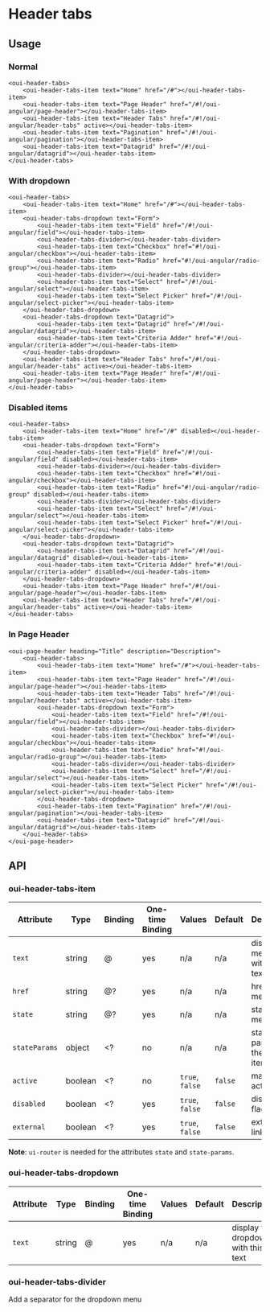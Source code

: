 # Header tabs

<component-status cx-design="complete" ux="rc"></component-status>

## Usage

### Normal

```html:preview
<oui-header-tabs>
    <oui-header-tabs-item text="Home" href="/#"></oui-header-tabs-item>
    <oui-header-tabs-item text="Page Header" href="/#!/oui-angular/page-header"></oui-header-tabs-item>
    <oui-header-tabs-item text="Header Tabs" href="/#!/oui-angular/header-tabs" active></oui-header-tabs-item>
    <oui-header-tabs-item text="Pagination" href="/#!/oui-angular/pagination"></oui-header-tabs-item>
    <oui-header-tabs-item text="Datagrid" href="/#!/oui-angular/datagrid"></oui-header-tabs-item>
</oui-header-tabs>
```

### With dropdown
```html:preview
<oui-header-tabs>
    <oui-header-tabs-item text="Home" href="/#"></oui-header-tabs-item>
    <oui-header-tabs-dropdown text="Form">
        <oui-header-tabs-item text="Field" href="/#!/oui-angular/field"></oui-header-tabs-item>
        <oui-header-tabs-divider></oui-header-tabs-divider>
        <oui-header-tabs-item text="Checkbox" href="#!/oui-angular/checkbox"></oui-header-tabs-item>
        <oui-header-tabs-item text="Radio" href="#!/oui-angular/radio-group"></oui-header-tabs-item>
        <oui-header-tabs-divider></oui-header-tabs-divider>
        <oui-header-tabs-item text="Select" href="/#!/oui-angular/select"></oui-header-tabs-item>
        <oui-header-tabs-item text="Select Picker" href="/#!/oui-angular/select-picker"></oui-header-tabs-item>
    </oui-header-tabs-dropdown>
    <oui-header-tabs-dropdown text="Datagrid">
        <oui-header-tabs-item text="Datagrid" href="/#!/oui-angular/datagrid"></oui-header-tabs-item>
        <oui-header-tabs-item text="Criteria Adder" href="#!/oui-angular/criteria-adder"></oui-header-tabs-item>
    </oui-header-tabs-dropdown>
    <oui-header-tabs-item text="Header Tabs" href="/#!/oui-angular/header-tabs" active></oui-header-tabs-item>
    <oui-header-tabs-item text="Page Header" href="/#!/oui-angular/page-header"></oui-header-tabs-item>
</oui-header-tabs>
```

### Disabled items

```html:preview
<oui-header-tabs>
    <oui-header-tabs-item text="Home" href="/#" disabled></oui-header-tabs-item>
    <oui-header-tabs-dropdown text="Form">
        <oui-header-tabs-item text="Field" href="/#!/oui-angular/field" disabled></oui-header-tabs-item>
        <oui-header-tabs-divider></oui-header-tabs-divider>
        <oui-header-tabs-item text="Checkbox" href="#!/oui-angular/checkbox"></oui-header-tabs-item>
        <oui-header-tabs-item text="Radio" href="#!/oui-angular/radio-group" disabled></oui-header-tabs-item>
        <oui-header-tabs-divider></oui-header-tabs-divider>
        <oui-header-tabs-item text="Select" href="/#!/oui-angular/select"></oui-header-tabs-item>
        <oui-header-tabs-item text="Select Picker" href="/#!/oui-angular/select-picker"></oui-header-tabs-item>
    </oui-header-tabs-dropdown>
    <oui-header-tabs-dropdown text="Datagrid">
        <oui-header-tabs-item text="Datagrid" href="/#!/oui-angular/datagrid" disabled></oui-header-tabs-item>
        <oui-header-tabs-item text="Criteria Adder" href="#!/oui-angular/criteria-adder" disabled></oui-header-tabs-item>
    </oui-header-tabs-dropdown>
    <oui-header-tabs-item text="Page Header" href="/#!/oui-angular/page-header"></oui-header-tabs-item>
    <oui-header-tabs-item text="Header Tabs" href="/#!/oui-angular/header-tabs" active></oui-header-tabs-item>
</oui-header-tabs>
```

### In Page Header

```html:preview
<oui-page-header heading="Title" description="Description">
    <oui-header-tabs>
        <oui-header-tabs-item text="Home" href="/#"></oui-header-tabs-item>
        <oui-header-tabs-item text="Page Header" href="/#!/oui-angular/page-header"></oui-header-tabs-item>
        <oui-header-tabs-item text="Header Tabs" href="/#!/oui-angular/header-tabs" active></oui-header-tabs-item>
        <oui-header-tabs-dropdown text="Form">
            <oui-header-tabs-item text="Field" href="/#!/oui-angular/field"></oui-header-tabs-item>
            <oui-header-tabs-divider></oui-header-tabs-divider>
            <oui-header-tabs-item text="Checkbox" href="#!/oui-angular/checkbox"></oui-header-tabs-item>
            <oui-header-tabs-item text="Radio" href="#!/oui-angular/radio-group"></oui-header-tabs-item>
            <oui-header-tabs-divider></oui-header-tabs-divider>
            <oui-header-tabs-item text="Select" href="/#!/oui-angular/select"></oui-header-tabs-item>
            <oui-header-tabs-item text="Select Picker" href="/#!/oui-angular/select-picker"></oui-header-tabs-item>
        </oui-header-tabs-dropdown>
        <oui-header-tabs-item text="Pagination" href="/#!/oui-angular/pagination"></oui-header-tabs-item>
        <oui-header-tabs-item text="Datagrid" href="/#!/oui-angular/datagrid"></oui-header-tabs-item>
    </oui-header-tabs>
</oui-page-header>
```

## API

### oui-header-tabs-item

| Attribute     | Type      | Binding   | One-time Binding  | Values            | Default   | Description
| ----          | ----      | ----      | ----              | ----              | ----      | ----
| `text`        | string    | @         | yes               | n/a               | n/a       | display the menu item with this text
| `href`        | string    | @?        | yes               | n/a               | n/a       | href of the menu item
| `state`       | string    | @?        | yes               | n/a               | n/a       | state of the menu item
| `stateParams` | object    | <?        | no                | n/a               | n/a       | state params of the menu item
| `active`      | boolean   | <?        | no                | `true`, `false`   | `false`   | manual active flag
| `disabled`    | boolean   | <?        | yes               | `true`, `false`   | `false`   | disabled flag
| `external`    | boolean   | <?        | yes               | `true`, `false`   | `false`   | external link flag

**Note**: `ui-router` is needed for the attributes `state` and `state-params`.

### oui-header-tabs-dropdown

| Attribute     | Type      | Binding   | One-time Binding  | Values            | Default   | Description
| ----          | ----      | ----      | ----              | ----              | ----      | ----
| `text`        | string    | @         | yes               | n/a               | n/a       | display the dropdown with this text

### oui-header-tabs-divider

Add a separator for the dropdown menu
